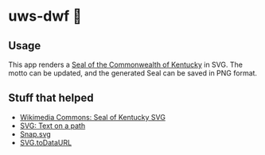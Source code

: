 # uws-dwf :two_men_holding_hands:

## Usage

This app renders a [Seal of the Commonwealth of Kentucky](www.sos.ky.gov/secdesk/history/Pages/Seals.aspx) in SVG. The motto can be updated, and the generated Seal can be saved in PNG format.


## Stuff that helped

* [Wikimedia Commons: Seal of Kentucky SVG](http://commons.wikimedia.org/wiki/File:Seal_of_Kentucky.svg)
* [SVG: Text on a path](http://svgwg.org/svg2-draft/text.html#TextLayoutPath)
* [Snap.svg](http://snapsvg.io)
* [SVG.toDataURL](https://github.com/sampumon/SVG.toDataURL)

